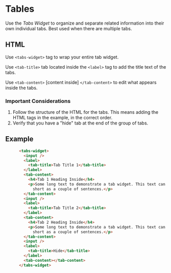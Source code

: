 # Tables

Use the *Tabs Widget* to organize and separate related information into their own individual tabs. Best used when there are multiple tabs.

## HTML

Use `<tabs-widget>` tag to wrap your entire tab widget. 

Use `<tab-title>` tab located inside the `<label>` tag to add the title text of the tabs.

Use `<tab-content>` [content inside] `</tab-content>` to edit what appears inside the tabs.


### Important Considerations

1. Follow the structure of the HTML for the tabs. This means adding the HTML tags in the example, in the correct order. 
2. Verify that you have a "hide" tab at the end of the group of tabs.

## Example

```html
      <tabs-widget>
        <input />
        <label>
          <tab-title>Tab Title 1</tab-title>
        </label>
        <tab-content>
          <h4>Tab 1 Heading Inside</h4>
          <p>Some long text to demonstrate a tab widget. This text can be something as long as multiple paragraphs or as
            short as a couple of sentences.</p>
        </tab-content>
        <input />
        <label>
          <tab-title>Tab Title 2</tab-title>
        </label>
        <tab-content>
          <h4>Tab 2 Heading Inside</h4>
          <p>Some long text to demonstrate a tab widget. This text can be something as long as multiple paragraphs or as
            short as a couple of sentences.</p>
        </tab-content>
        <input />
        <label>
          <tab-title>Hide</tab-title>
        </label>
        <tab-content></tab-content>
      </tabs-widget>
```